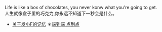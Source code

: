Life is like a box of chocolates, you never konw what you're going to get.<br />人生就像盒子里的巧克力,你永远不知道下一秒会是什么。

* [关于发小F的记忆](https://github.com/shihujiang/blog/issues/1)
＊[端到端 点到点](https://github.com/shihujiang/blog/issues/2)
